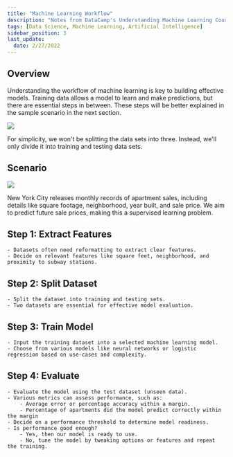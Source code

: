 ```yaml
---
title: "Machine Learning Workflow"
description: "Notes from DataCamp's Understanding Machine Learning Course"
tags: [Data Science, Machine Learning, Artificial Intelligence]
sidebar_position: 3
last_update:
  date: 2/27/2022
---
```


## Overview 

Understanding the workflow of machine learning is key to building effective models. Training data allows a model to learn and make predictions, but there are essential steps in between. These steps will be better explained in the sample scenario in the next section.

<div class='img-center'>

![](/img/docs/ml-worklow-diagram-detailed.png)

</div>


For simplicity, we won't be splitting the data sets into three. Instead, we'll only divide it into training and testing data sets.

## Scenario

<div class='img-center'>

![](/img/docs/ml-workflow-nyc.png)

</div>

New York City releases monthly records of apartment sales, including details like square footage, neighborhood, year built, and sale price. We aim to predict future sale prices, making this a supervised learning problem.

## Step 1: Extract Features

    - Datasets often need reformatting to extract clear features.
    - Decide on relevant features like square feet, neighborhood, and proximity to subway stations.

## Step 2: Split Dataset

    - Split the dataset into training and testing sets.
    - Two datasets are essential for effective model evaluation.

## Step 3: Train Model

    - Input the training dataset into a selected machine learning model.
    - Choose from various models like neural networks or logistic regression based on use-cases and complexity.

## Step 4: Evaluate

    - Evaluate the model using the test dataset (unseen data).
    - Various metrics can assess performance, such as:
        - Average error or percentage accuracy within a margin.
        - Percentage of apartments did the model predict correctly within the margin
    - Decide on a performance threshold to determine model readiness.
    - Is performance good enough?
        - Yes, then our model is ready to use.
        - No, tune the model by tweaking options or features and repeat the training.


